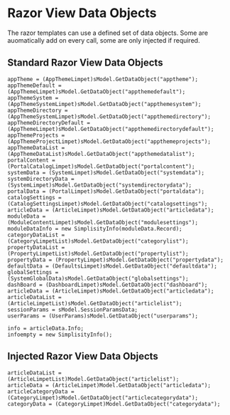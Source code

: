 # Razor View Data Objects
The razor templates can use a defined set of data objects.  Some are auomatically add on every call, some are only injected if required.  

## Standard Razor View Data Objects

    appTheme = (AppThemeLimpet)sModel.GetDataObject("apptheme");
    appThemeDefault = (AppThemeLimpet)sModel.GetDataObject("appthemedefault");
    appThemeSystem = (AppThemeSystemLimpet)sModel.GetDataObject("appthemesystem");
    appThemeDirectory = (AppThemeSystemLimpet)sModel.GetDataObject("appthemedirectory");
    appThemeDirectoryDefault = (AppThemeLimpet)sModel.GetDataObject("appthemedirectorydefault");
    appThemeProjects = (AppThemeProjectLimpet)sModel.GetDataObject("appthemeprojects");
    appThemeDataList = (AppThemeDataList)sModel.GetDataObject("appthemedatalist");
    portalContent = (PortalCatalogLimpet)sModel.GetDataObject("portalcontent");
    systemData = (SystemLimpet)sModel.GetDataObject("systemdata");
    systemDirectoryData = (SystemLimpet)sModel.GetDataObject("systemdirectorydata");
    portalData = (PortalLimpet)sModel.GetDataObject("portaldata");
    catalogSettings = (CatalogSettingsLimpet)sModel.GetDataObject("catalogsettings");
    articleData = (ArticleLimpet)sModel.GetDataObject("articledata");
    moduleData = (ModuleContentLimpet)sModel.GetDataObject("modulesettings");
    moduleDataInfo = new SimplisityInfo(moduleData.Record);
    categoryDataList = (CategoryLimpetList)sModel.GetDataObject("categorylist");
    propertyDataList = (PropertyLimpetList)sModel.GetDataObject("propertylist");
    propertyData = (PropertyLimpet)sModel.GetDataObject("propertydata");
    defaultData = (DefaultsLimpet)sModel.GetDataObject("defaultdata");
    globalSettings = (SystemGlobalData)sModel.GetDataObject("globalsettings");
    dashBoard = (DashboardLimpet)sModel.GetDataObject("dashboard");
    articleData = (ArticleLimpet)sModel.GetDataObject("articledata");
    articleDataList = (ArticleLimpetList)sModel.GetDataObject("articlelist");
    sessionParams = sModel.SessionParamsData;
    userParams = (UserParams)sModel.GetDataObject("userparams");

    info = articleData.Info;
    infoempty = new SimplisityInfo();

## Injected Razor View Data Objects

    articleDataList = (ArticleLimpetList)Model.GetDataObject("articlelist");
    articleData = (ArticleLimpet)Model.GetDataObject("articledata");
    articleCategoryData = (CategoryLimpet)sModel.GetDataObject("articlecategorydata");
    categoryData = (CategoryLimpet)Model.GetDataObject("categorydata");
